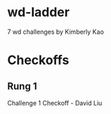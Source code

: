 # wd-ladder
7 wd challenges by Kimberly Kao

# Checkoffs

## Rung 1

Challenge 1 Checkoff - David Liu
